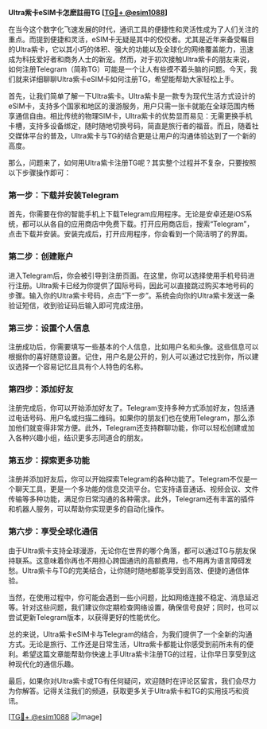 **Ultra紫卡eSIM卡怎麽註冊TG [[TG💪+ @esim1088](https://t.me/s/esim1088)]**

在当今这个数字化飞速发展的时代，通讯工具的便捷性和灵活性成为了人们关注的重点。而提到便捷和灵活，eSIM卡无疑是其中的佼佼者。尤其是近年来备受瞩目的Ultra紫卡，它以其小巧的体积、强大的功能以及全球化的网络覆盖能力，迅速成为科技爱好者和商务人士的新宠。然而，对于初次接触Ultra紫卡的朋友来说，如何注册Telegram（简称TG）可能是一个让人有些摸不着头脑的问题。今天，我们就来详细聊聊Ultra紫卡eSIM卡如何注册TG，希望能帮助大家轻松上手。

首先，让我们简单了解一下Ultra紫卡。Ultra紫卡是一款专为现代生活方式设计的eSIM卡，支持多个国家和地区的漫游服务，用户只需一张卡就能在全球范围内畅享通信自由。相比传统的物理SIM卡，Ultra紫卡的优势显而易见：无需更换手机卡槽，支持多设备绑定，随时随地切换号码，简直是旅行者的福音。而且，随着社交媒体平台的普及，Ultra紫卡与TG的结合更是让用户的沟通体验达到了一个新的高度。

那么，问题来了，如何用Ultra紫卡注册TG呢？其实整个过程并不复杂，只要按照以下步骤操作即可：

### **第一步：下载并安装Telegram**
首先，你需要在你的智能手机上下载Telegram应用程序。无论是安卓还是iOS系统，都可以从各自的应用商店中免费下载。打开应用商店后，搜索“Telegram”，点击下载并安装。安装完成后，打开应用程序，你会看到一个简洁明了的界面。

### **第二步：创建账户**
进入Telegram后，你会被引导到注册页面。在这里，你可以选择使用手机号码进行注册。Ultra紫卡已经为你提供了国际号码，因此可以直接跳过购买本地号码的步骤。输入你的Ultra紫卡号码，点击“下一步”。系统会向你的Ultra紫卡发送一条验证短信，收到验证码后输入即可完成注册。

### **第三步：设置个人信息**
注册成功后，你需要填写一些基本的个人信息，比如用户名和头像。这些信息可以根据你的喜好随意设置。记住，用户名是公开的，别人可以通过它找到你，所以建议选择一个容易记忆且具有个人特色的名称。

### **第四步：添加好友**
注册完成后，你可以开始添加好友了。Telegram支持多种方式添加好友，包括通过电话号码、用户名或扫描二维码。如果你的朋友们也在使用Telegram，那么添加他们就变得非常方便。此外，Telegram还支持群聊功能，你可以轻松创建或加入各种兴趣小组，结识更多志同道合的朋友。

### **第五步：探索更多功能**
注册并添加好友后，你可以开始探索Telegram的各种功能了。Telegram不仅是一个聊天工具，更是一个多功能的信息交流平台。它支持语音通话、视频会议、文件传输等多种功能，满足你日常沟通的各种需求。此外，Telegram还有丰富的插件和机器人服务，可以帮助你实现更多的自动化操作。

### **第六步：享受全球化通信**
由于Ultra紫卡支持全球漫游，无论你在世界的哪个角落，都可以通过TG与朋友保持联系。这意味着你再也不用担心跨国通讯的高额费用，也不用再为语言障碍发愁。Ultra紫卡与TG的完美结合，让你随时随地都能享受到高效、便捷的通信体验。

当然，在使用过程中，你可能会遇到一些小问题，比如网络连接不稳定、消息延迟等。针对这些问题，我们建议你定期检查网络设置，确保信号良好；同时，也可以尝试更新Telegram版本，以获得更好的性能优化。

总的来说，Ultra紫卡eSIM卡与Telegram的结合，为我们提供了一个全新的沟通方式。无论是旅行、工作还是日常生活，Ultra紫卡都能让你感受到前所未有的便利。希望这篇文章能帮助你快速上手Ultra紫卡注册TG的过程，让你早日享受到这种现代化的通信乐趣。

最后，如果你对Ultra紫卡或TG有任何疑问，欢迎随时在评论区留言，我们会尽力为你解答。记得关注我们的频道，获取更多关于Ultra紫卡和TG的实用技巧和资讯。

[[TG💪+ @esim1088](https://t.me/s/esim1088) ![Image](https://i.postimg.cc/4NQfJmqS/Snipaste-2025-05-13-00-14-12.png)]
